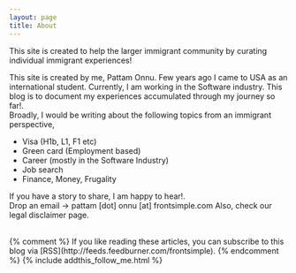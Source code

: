 ```yaml
---
layout: page
title: About
---
```

This site is created to help the larger immigrant community by curating individual immigrant experiences!

This site is created by me, Pattam Onnu. Few years ago I came to USA as an international student. Currently, I am working in the Software industry. This blog is to document my experiences accumulated through my journey so far!.  
 Broadly, I would be writing about the following topics from an immigrant perspective, 

 * Visa (H1b, L1, F1 etc) 
 * Green card (Employment based)
 * Career (mostly in the Software Industry) 
 * Job search  
 * Finance, Money, Frugality 

 If you have a story to share, I am happy to hear!.  
 Drop an email -> pattam [dot] onnu [at] frontsimple.com 
 Also, check our legal disclaimer page.

<br/>
{% comment %}
If you like reading these articles, you can subscribe to this blog via [RSS](http://feeds.feedburner.com/frontsimple).
{% endcomment %}
{% include addthis_follow_me.html %}

<br/>
<div class="post-date" id="ga-pageviews"></div>

